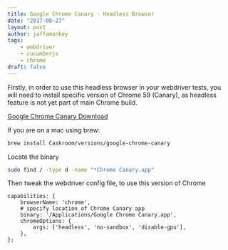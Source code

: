 ```yaml
---
title: Google Chrome Canary - Headless Browser
date: "2017-08-27"
layout: post
author: jaffamonkey
tags:
    - webdriver
    - cucumberjs
    - chrome
draft: false
---
```

Firstly, in order to use this headless browser in your webdriver tests, you will need to install specific version of Chrome 59 (Canary), as headless feature is not yet part of main Chrome build. 

[Google Chrome Canary Download](https://www.google.co.uk/chrome/browser/canary.html) 

If you are on a mac using brew:

``` bash
brew install Caskroom/versions/google-chrome-canary
```

Locate the binary

``` bash
sudo find / -type d -name "*Chrome Canary.app"
```

Then tweak the webdriver config file, to use this version of Chrome

``` javacript
capabilities: {
    browserName: 'chrome',
    # specify location of Chrome Canary app
    binary: '/Applications/Google Chrome Canary.app',
    chromeOptions: {
        args: ['headless', 'no-sandbox', 'disable-gpu'],
    },
};
```